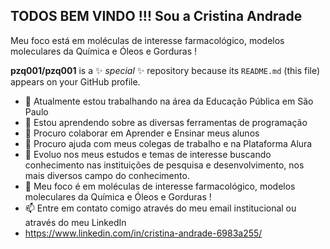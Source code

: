 ## TODOS BEM VINDO !!! Sou a Cristina Andrade
Meu foco está em moléculas de interesse farmacológico, modelos moleculares da Química e Óleos e Gorduras !


**pzq001/pzq001** is a ✨ _special_ ✨ repository because its `README.md` (this file) appears on your GitHub profile.



- 🔭 Atualmente estou trabalhando na área da Educação Pública em São Paulo
- 🌱 Estou aprendendo sobre as diversas ferramentas de programação
- 👯 Procuro colaborar em Aprender e Ensinar meus alunos
- 🤔 Procuro ajuda com meus colegas de trabalho e na Plataforma Alura
- 💬 Evoluo nos meus estudos e temas de interesse buscando conhecimento nas instituições de pesquisa e desenvolvimento, nos mais diversos campo do conhecimento.
- 💬 Meu foco é em moléculas de interesse farmacológico, modelos moleculares da Química e Óleos e Gorduras !
- 📫 Entre em contato comigo através do meu email institucional ou através do meu LinkedIn
- https://www.linkedin.com/in/cristina-andrade-6983a255/
